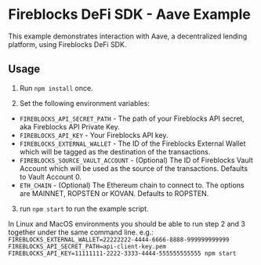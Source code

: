 # Fireblocks DeFi SDK - Aave Example

This example demonstrates interaction with Aave, a decentralized lending platform, using Fireblocks DeFi SDK.

## Usage
1) Run ```npm install``` once.

2) Set the following environment variables:
* `FIREBLOCKS_API_SECRET_PATH` - The path of your Fireblocks API secret, aka Fireblocks API Private Key.
* `FIREBLOCKS_API_KEY` -  Your Fireblocks API key.
* `FIREBLOCKS_EXTERNAL_WALLET` -  The ID of the Fireblocks External Wallet which will be tagged as the destination of the transactions.
* `FIREBLOCKS_SOURCE_VAULT_ACCOUNT` -  (Optional) The ID of Fireblocks Vault Account which will be used as the source of the transactions. Defaults to Vault Account 0.
* `ETH_CHAIN` -  (Optional) The Ethereum chain to connect to. The options are MAINNET, ROPSTEN or KOVAN. Defaults to ROPSTEN.


3) run ```npm start``` to run the example script.

In Linux and MacOS environments you should be able to run step 2 and 3 together under the same command line. e.g.:
`FIREBLOCKS_EXTERNAL_WALLET=22222222-4444-6666-8888-999999999999 FIREBLOCKS_API_SECRET_PATH=api-client-key.pem FIREBLOCKS_API_KEY=11111111-2222-3333-4444-555555555555 npm start`